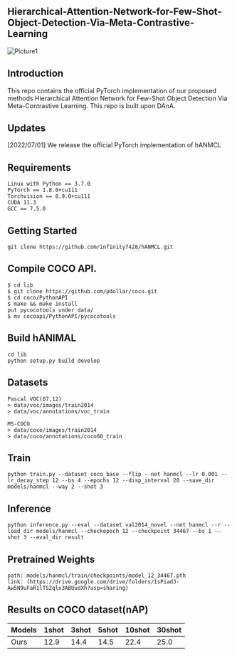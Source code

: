 ## Hierarchical-Attention-Network-for-Few-Shot-Object-Detection-Via-Meta-Contrastive-Learning
![Picture1](https://user-images.githubusercontent.com/59869350/179343518-7ae94313-66e6-45a7-b5e2-f57a2c069827.png)


## Introduction
This repo contains the official PyTorch implementation of our proposed methods Hierarchical Attention Network for Few-Shot Object Detection Via Meta-Contrastive Learning.
This repo is built upon DAnA.

## Updates
[2022/07/01] We release the official PyTorch implementation of hANMCL

## Requirements
<pre><code>Linux with Python == 3.7.0
PyTorch == 1.8.0+cu111
Torchvision == 0.9.0+cu111
CUDA 11.3
GCC == 7.5.0</code></pre>

## Getting Started
<pre><code>git clone https://github.com/infinity7428/hANMCL.git</code></pre>

## Compile COCO API.
<pre><code>$ cd lib
$ git clone https://github.com/pdollar/coco.git 
$ cd coco/PythonAPI
$ make && make install
put pycocotools under data/
$ mv cocoapi/PythonAPI/pycocotools </code></pre>


## Build hANIMAL
<pre><code>cd lib
python setup.py build develop</code></pre>

## Datasets
<pre><code>Pascal VOC(07,12)
> data/voc/images/train2014
> data/voc/annotations/voc_train

MS-COCO
> data/coco/images/train2014
> data/coco/annotations/coco60_train
</code></pre>

## Train
<pre><code>python train.py --dataset coco_base --flip --net hanmcl --lr 0.001 --lr_decay_step 12 --bs 4 --epochs 12 --disp_interval 20 --save_dir models/hanmcl --way 2 --shot 3</code></pre>


## Inference
<pre><code>python inference.py --eval --dataset val2014_novel --net hanmcl --r --load_dir models/hanmcl --checkepoch 12 --checkpoint 34467 --bs 1 --shot 3 --eval_dir result</code></pre>

## Pretrained Weights
<pre><code>path: models/hanmcl/train/checkpoints/model_12_34467.pth
link: (https://drive.google.com/drive/folders/1sPiadJ-Aw5N9uFaR1lTS2qlx3ABUudXh?usp=sharing)
</code></pre>

## Results on COCO dataset(nAP)
|Models|1shot|3shot|5shot|10shot|30shot|
|-----------|--------|--------|--------|--------|--------|
|Ours|12.9|14.4|14.5|22.4|25.0|
